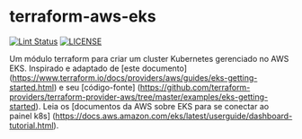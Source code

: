 # terraform-aws-eks

[![Lint Status](https://github.com/terraform-aws-modules/terraform-aws-eks/workflows/Lint/badge.svg)](https://github.com/terraform-aws-modules/terraform-aws-eks/actions)
[![LICENSE](https://img.shields.io/github/license/terraform-aws-modules/terraform-aws-eks)](https://github.com/terraform-aws-modules/terraform-aws-eks/blob/master/LICENSE)

Um módulo terraform para criar um cluster Kubernetes gerenciado no AWS EKS. Inspirado e adaptado de [este documento] (https://www.terraform.io/docs/providers/aws/guides/eks-getting-started.html)
e seu [código-fonte] (https://github.com/terraform-providers/terraform-provider-aws/tree/master/examples/eks-getting-started).
Leia os [documentos da AWS sobre EKS para se conectar ao painel k8s] (https://docs.aws.amazon.com/eks/latest/userguide/dashboard-tutorial.html).
